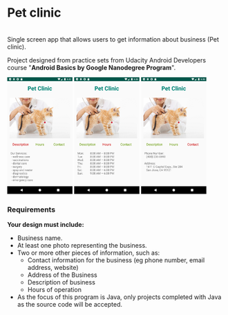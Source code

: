 # Pet clinic
<br>Single screen app that allows users to get information about business (Pet clinic).</br>

Project designed from practice sets from Udacity Android Developers course "**Android Basics by Google Nanodegree Program**".

<img src="https://github.com/MargaritaOstrovskaia/AndroidBasics---PetClinic/blob/master/screenshots/description_screen.png" height="30%" width="30%"> <img src="https://github.com/MargaritaOstrovskaia/AndroidBasics---PetClinic/blob/master/screenshots/hours_screen.png" height="30%" width="30%"> <img src="https://github.com/MargaritaOstrovskaia/AndroidBasics---PetClinic/blob/master/screenshots/contact_screen.png" height="30%" width="30%">

### Requirements
**Your design must include:**
- Business name.
- At least one photo representing the business.
- Two or more other pieces of information, such as:
   - Contact information for the business (eg phone number, email address, website)
   - Address of the Business
   - Description of business
   - Hours of operation
- As the focus of this program is Java, only projects completed with Java as the source code will be accepted. 
